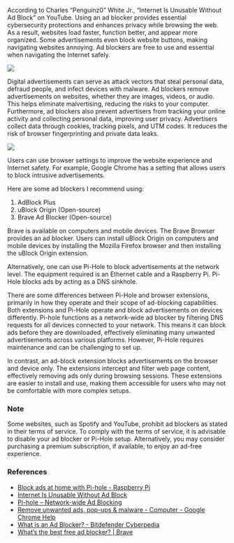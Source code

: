 <!-- title: The Necessity of Ad Block -->
<!-- author: Alan Zhou -->

According to Charles “Penguinz0” White Jr., “Internet Is Unusable Without
Ad Block” on YouTube. Using an ad blocker provides essential cybersecurity
protections and enhances privacy while browsing the web. As a result,
websites load faster, function better, and appear more organized. Some
advertisements even block website buttons, making navigating websites annoying.
Ad blockers are free to use and essential when navigating the Internet safely.

![](/img/ads3.png)

Digital advertisements can serve as attack vectors that steal personal data,
defraud people, and infect devices with malware. Ad blockers remove
advertisements on websites, whether they are images, videos, or audio. This
helps eliminate malvertising, reducing the risks to your computer. Furthermore,
ad blockers also prevent advertisers from tracking your online activity and
collecting personal data, improving user privacy. Advertisers collect data
through cookies, tracking pixels, and UTM codes. It reduces the risk of
browser fingerprinting and private data leaks.

![](/img/ads2.png)

Users can use browser settings to improve the website experience and Internet
safety. For example, Google Chrome has a setting that allows users to block
intrusive advertisements.

Here are some ad blockers I recommend using:
1. AdBlock Plus
2. uBlock Origin (Open-source)
3. Brave Ad Blocker (Open-source)

Brave is available on computers and mobile devices. The Brave Browser provides
an ad blocker. Users can install uBlock Origin on computers and mobile devices
by installing the Mozilla Firefox browser and then installing the uBlock Origin
extension.

Alternatively, one can use Pi-Hole to block advertisements at the network level.
The equipment required is an Ethernet cable and a Raspberry Pi. Pi-Hole blocks
ads by acting as a DNS sinkhole.

There are some differences between Pi-Hole and browser extensions, primarily
in how they operate and their scope of ad-blocking capabilities. Both extensions
and Pi-Hole operate and block advertisements on devices differently. Pi-hole
functions as a network-wide ad blocker by filtering DNS requests for all devices
connected to your network. This means it can block ads before they are downloaded,
effectively eliminating many unwanted advertisements across various platforms.
However, Pi-Hole requires maintenance and can be challenging to set up.

In contrast, an ad-block extension blocks advertisements on the browser and device
only. The extensions intercept and filter web page content, effectively removing ads
only during browsing sessions. These extensions are easier to install and use, making
them accessible for users who may not be comfortable with more complex setups.

### Note

Some websites, such as Spotify and YouTube, prohibit ad blockers as stated in their 
terms of service. To comply with the terms of service, it is advisable to disable 
your ad blocker or Pi-Hole setup. Alternatively, you may consider purchasing a premium 
subscription, if available, to enjoy an ad-free experience.

### References

* [Block ads at home with Pi-hole - Raspberry Pi](https://www.raspberrypi.com/tutorials/running-pi-hole-on-a-raspberry-pi/)
* [Internet Is Unusable Without Ad Block](https://www.youtube.com/watch?v=Dab8sKg8Ko8)
* [Pi-hole – Network-wide Ad Blocking](https://pi-hole.net/)
* [Remove unwanted ads, pop-ups & malware - Computer - Google Chrome Help](https://support.google.com/chrome/answer/2765944?hl=en&co=GENIE.Platform%3DDesktop)
* [What is an Ad Blocker? - Bitdefender Cyberpedia](https://www.bitdefender.com/en-us/cyberpedia/what-is-an-ad-blocker)
* [What’s the best free ad blocker? | Brave](https://brave.com/learn/best-ad-blocker/#extension-based-ad-blockers-and-their-impact-on-internet-privacy)
